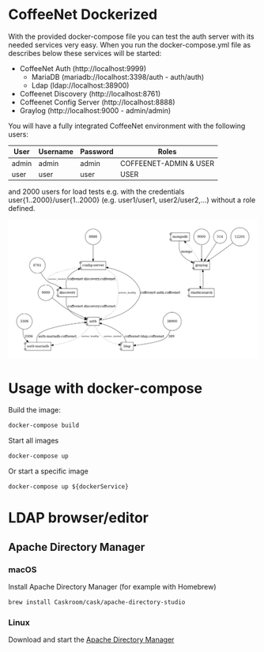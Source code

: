 # CoffeeNet Dockerized

With the provided docker-compose file you can test the auth server with its needed services very easy.
When you run the docker-compose.yml file as describes below these services will be started:
* CoffeeNet Auth (http://localhost:9999)
  * MariaDB (mariadb://localhost:3398/auth - auth/auth)
  * Ldap (ldap://localhost:38900)
* Coffeenet Discovery (http://localhost:8761)
* Coffeenet Config Server (http://localhost:8888)
* Graylog (http://localhost:9000 - admin/admin)

You will have a fully integrated CoffeeNet environment with the following users:

| User | Username | Password | Roles |
|---|---|---|---|
| admin | admin | admin | COFFEENET-ADMIN & USER |
| user | user | user | USER |

and 2000 users for load tests e.g. with the credentials user{1..2000}/user{1..2000} 
(e.g. user1/user1, user2/user2,...) without a role defined.


![CoffeeNetArchitecture][architecture]


# Usage with docker-compose

Build the image:

```bash
docker-compose build
```

Start all images

```bash
docker-compose up
```

Or start a specific image

```
docker-compose up ${dockerService}
```

# LDAP browser/editor

## Apache Directory Manager

### macOS

Install Apache Directory Manager (for example with Homebrew)
```bash
brew install Caskroom/cask/apache-directory-studio
```

### Linux

Download and start the [Apache Directory Manager](http://directory.apache.org/studio/download/download-linux.html)


[architecture]: architecture.png "CoffeeNet Architecture"
